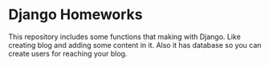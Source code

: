 # Django Homeworks

This repository includes some functions that making with Django. 
Like creating blog and adding some content in it. Also it has database so you can create users for reaching your blog.
